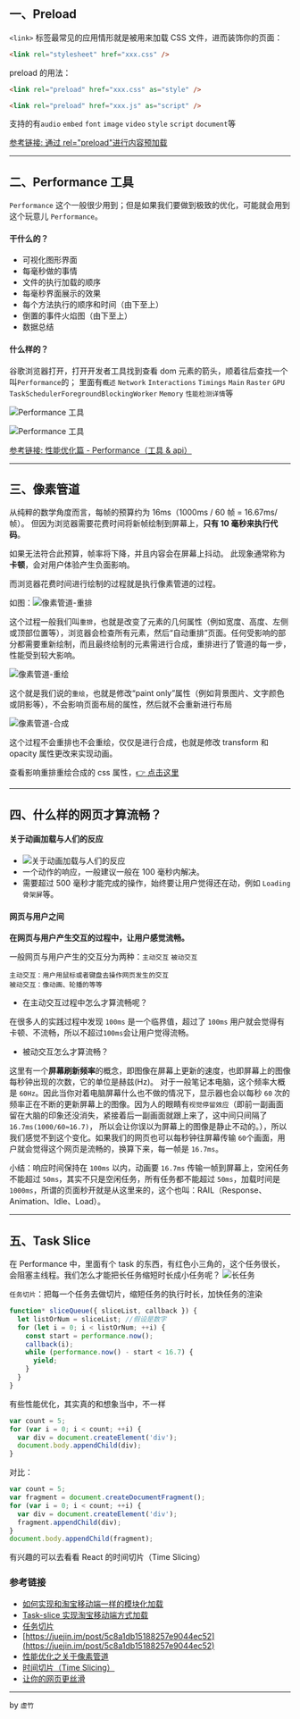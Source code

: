 ## 一、Preload

`<link>` 标签最常见的应用情形就是被用来加载 CSS 文件，进而装饰你的页面：

```html
<link rel="stylesheet" href="xxx.css" />
```

preload 的用法：

```html
<link rel="preload" href="xxx.css" as="style" />

<link rel="preload" href="xxx.js" as="script" />
```

支持的有`audio` `embed` `font` `image` `video` `style` `script` `document`等

[参考链接: 通过 rel="preload"进行内容预加载](https://developer.mozilla.org/zh-CN/docs/Web/HTML/Preloading_content)

---

## 二、Performance 工具

`Performance` 这个一般很少用到；但是如果我们要做到极致的优化，可能就会用到这个玩意儿 `Performance`。

#### 干什么的？

- 可视化图形界面
- 每毫秒做的事情
- 文件的执行加载的顺序
- 每毫秒界面展示的效果
- 每个方法执行的顺序和时间（由下至上）
- 倒置的事件火焰图（由下至上）
- 数据总结

#### 什么样的？

谷歌浏览器打开，打开开发者工具找到查看 dom 元素的箭头，顺着往后查找一个叫`Performance`的；
里面有`概述` `Network` `Interactions` `Timings` `Main` `Raster` `GPU` `TaskSchedulerForegroundBlockingWorker` `Memory` `性能检测详情`等

![Performance 工具](./img/5.png)

![Performance 工具](./img/6.png)

[参考链接: 性能优化篇 - Performance（工具 & api）](https://juejin.im/post/5c8fa71d5188252d785f0ea3)

---

## 三、像素管道

从纯粹的数学角度而言，每帧的预算约为 16ms（1000ms / 60 帧 = 16.67ms/帧）。 但因为浏览器需要花费时间将新帧绘制到屏幕上，**只有 10 毫秒来执行代码**。

如果无法符合此预算，帧率将下降，并且内容会在屏幕上抖动。 此现象通常称为**卡顿**，会对用户体验产生负面影响。

而浏览器花费时间进行绘制的过程就是执行像素管道的过程。

如图：![像素管道-重排](./img/1.jpg)

这个过程一般我们叫`重排`，也就是改变了元素的几何属性（例如宽度、高度、左侧或顶部位置等），浏览器会检查所有元素，然后“自动重排”页面。任何受影响的部分都需要重新绘制，而且最终绘制的元素需进行合成，重排进行了管道的每一步，性能受到较大影响。

![像素管道-重绘](./img/2.jpg)

这个就是我们说的`重绘`，也就是修改“paint only”属性（例如背景图片、文字颜色或阴影等），不会影响页面布局的属性，然后就不会重新进行布局

![像素管道-合成](./img/3.jpg)

这个过程不会重排也不会重绘，仅仅是进行合成，也就是修改 transform 和 opacity 属性更改来实现动画。

查看影响重排重绘合成的 css 属性，[👉 点击这里](https://csstriggers.com/)

---

## 四、什么样的网页才算流畅？

#### 关于动画加载与人们的反应

- ![关于动画加载与人们的反应](./img/4.jpg)
- 一个动作的响应，一般建议一般在 100 毫秒内解决。
- 需要超过 500 毫秒才能完成的操作，始终要让用户觉得还在动，例如 `Loading` `骨架屏`等。

#### 网页与用户之间

**在网页与用户产生交互的过程中，让用户感觉流畅。**

一般网页与用户产生的交互分为两种：`主动交互` `被动交互`

```
主动交互：用户用鼠标或者键盘去操作网页发生的交互
被动交互：像动画、轮播的等等
```

- 在主动交互过程中怎么才算流畅呢？

在很多人的实践过程中发现 `100ms` 是一个临界值，超过了 `100ms` 用户就会觉得有卡顿、不流畅，所以不超过`100ms`会让用户觉得流畅。

- 被动交互怎么才算流畅？

这里有一个**屏幕刷新频率**的概念，即图像在屏幕上更新的速度，也即屏幕上的图像每秒钟出现的次数，它的单位是赫兹(Hz)。 对于一般笔记本电脑，这个频率大概是 `60Hz`。因此当你对着电脑屏幕什么也不做的情况下，显示器也会以每秒 `60` 次的频率正在不断的更新屏幕上的图像。因为人的眼睛有`视觉停留效应`（即前一副画面留在大脑的印象还没消失，紧接着后一副画面就跟上来了，这中间只间隔了 `16.7ms(1000/60≈16.7)`， 所以会让你误以为屏幕上的图像是静止不动的。），所以我们感觉不到这个变化。如果我们的网页也可以每秒钟往屏幕传输 `60`个画面，用户就会觉得这个网页是流畅的，换算下来，每一帧是 `16.7ms`。

小结：响应时间保持在 `100ms` 以内，动画要 `16.7ms` 传输一帧到屏幕上，空闲任务不能超过 `50ms`，其实不只是空闲任务，所有任务都不能超过 `50ms`，加载时间是 `1000ms`，所谓的页面秒开就是从这里来的，这个也叫：RAIL（Response、Animation、Idle、Load）。

---

## 五、Task Slice

在 Performance 中，里面有个 task 的东西，有红色小三角的，这个任务很长，会阻塞主线程。我们怎么才能把长任务缩短时长成小任务呢？
![长任务](./img/7.png)

`任务切片`：把每一个任务去做切片，缩短任务的执行时长，加快任务的渲染

```javascript
function* sliceQueue({ sliceList, callback }) {
  let listOrNum = sliceList; //假设是数字
  for (let i = 0; i < listOrNum; ++i) {
    const start = performance.now();
    callback(i);
    while (performance.now() - start < 16.7) {
      yield;
    }
  }
}
```

有些性能优化，其实真的和想象当中，不一样

```javascript
var count = 5;
for (var i = 0; i < count; ++i) {
  var div = document.createElement('div');
  document.body.appendChild(div);
}
```

对比：

```javascript
var count = 5;
var fragment = document.createDocumentFragment();
for (var i = 0; i < count; ++i) {
  var div = document.createElement('div');
  fragment.appendChild(div);
}
document.body.appendChild(fragment);
```

有兴趣的可以去看看 React 的时间切片（Time Slicing）

### 参考链接

- [如何实现和淘宝移动端一样的模块化加载](https://juejin.im/post/5d33fd0f5188256e820c80d4)
- [Task-slice 实现淘宝移动端方式加载](https://juejin.im/post/5d37ce6f6fb9a07efd474d78)
- [任务切片](https://github.com/nextdoorUncleLiu/task-slice/blob/master/demo/src/index.js)
- [https://juejin.im/post/5c8a1db15188257e9044ec52](https://juejin.im/post/5c8a1db15188257e9044ec52)
- [性能优化之关于像素管道](https://juejin.im/post/5d1492bbe51d4556bc066fb5)
- [时间切片（Time Slicing）](https://juejin.im/post/5ce249896fb9a07ea712e26e)
- [让你的网页更丝滑](https://juejin.im/post/5cf2161af265da1bb80c15fb)

---

by `虚竹`
